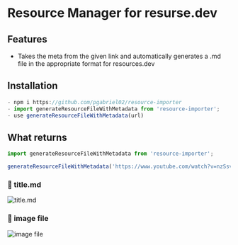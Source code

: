 # Resource Manager for resurse.dev

## Features

- Takes the meta from the given link and automatically generates a .md file in the appropriate format for resources.dev



## Installation

```ts
- npm i https://github.com/pgabriel02/resource-importer
- import generateResourceFileWithMetadata from 'resource-importer';
- use generateResourceFileWithMetadata(url)
```

## What returns

```ts
import generateResourceFileWithMetadata from 'resource-importer';

generateResourceFileWithMetadata('https://www.youtube.com/watch?v=nzSsv9c_ynQ&t=7503s&ab_channel=ViorelMocanu')

```

### 🌟 title.md

![title.md](https://i.imgur.com/nMFsb0A.png)

### 🌟 image file

![image file](https://imgur.com/4UwRIae.png)
